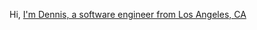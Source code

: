 Hi, <a href="https://www.linkedin.com/in/dennisrcao/">I'm Dennis, a software engineer from Los Angeles, CA</a></h1>
